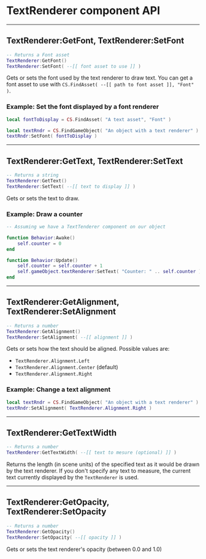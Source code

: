 # TextRenderer component API

----
## TextRenderer:GetFont, TextRenderer:SetFont
```lua
-- Returns a Font asset
TextRenderer:GetFont()
TextRenderer:SetFont( --[[ font asset to use ]] )
```

Gets or sets the font used by the text renderer to draw text.
You can get a font asset to use with ```CS.FindAsset( --[[ path to font asset ]], "Font" )```.

### Example: **Set the font displayed by a font renderer**

```lua
local fontToDisplay = CS.FindAsset( "A text asset", "Font" )

local textRndr = CS.FindGameObject( "An object with a text renderer" ).textRenderer
textRndr:SetFont( fontToDisplay )
```

----
## TextRenderer:GetText, TextRenderer:SetText
```lua
-- Returns a string
TextRenderer:GetText()
TextRenderer:SetText( --[[ text to display ]] )
```

Gets or sets the text to draw.

### Example: **Draw a counter**
```lua
-- Assuming we have a TextTenderer component on our object

function Behavior:Awake()
    self.counter = 0
end

​function Behavior:Update()
    self.counter = self.counter + 1
    self.gameObject.textRenderer:SetText( "Counter: " .. self.counter )
end
```

----
## TextRenderer:GetAlignment, TextRenderer:SetAlignment
```lua
-- Returns a number
TextRenderer:GetAlignment()
TextRenderer:SetAlignment( --[[ alignment ]] )
```

Gets or sets how the text should be aligned. Possible values are:

* ```TextRenderer.Alignment.Left```
* ```TextRenderer.Alignment.Center``` (default)
* ```TextRenderer.Alignment.Right```

### Example: **Change a text alignment**

```lua
local textRndr = CS.FindGameObject( "An object with a text renderer" ).textRenderer
textRndr:SetAlignment( TextRenderer.Alignment.Right )
```


----
## TextRenderer:GetTextWidth
```lua
-- Returns a number
TextRenderer:GetTextWidth( --[[ text to mesure (optional) ]] )
```

Returns the length (in scene units) of the specified text as it would be drawn by the text renderer. If you don't specify any text to measure, the current text currently displayed by the ```TextRenderer``` is used.

----
## TextRenderer:GetOpacity, TextRenderer:SetOpacity
```lua
-- Returns a number
TextRenderer:GetOpacity()
TextRenderer:SetOpacity( --[[ opacity ]] )
```

Gets or sets the text renderer's opacity (between 0.0 and 1.0) 